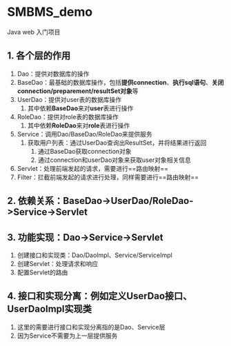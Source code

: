 # SMBMS_demo
Java web 入门项目

## 1. **各个层的作用**
  1. Dao：提供对数据库的操作
  1. BaseDao：最基础的数据库操作，包括**提供connection**、**执行sql语句**、**关闭connection/preparement/resultSet对象**等
  2. UserDao：提供对user表的数据库操作
     1. 其中依赖**BaseDao**来对**user**表进行操作
  3. RoleDao：提供对role表的数据库操作
     1. 其中依赖**RoleDao**来对**role**表进行操作
   2. Service：调用Dao/BaseDao/RoleDao来提供服务
      1. 获取用户列表：通过UserDao查询出ResultSet，并将结果进行返回
         1. 通过BaseDao获取connection对象
         2. 通过connection和userDao对象来获取user对象相关信息
   3. Servlet：处理前端发起的请求，需要进行==路由映射==
   4. Filter：拦截前端发起的请求进行处理，同样需要进行==路由映射==
## 2. **依赖关系**：BaseDao->UserDao/RoleDao->Service->Servlet
## 3. **功能实现**：Dao->Service->Servlet
   1. 创建接口和实现类：Dao/DaoImpl、Service/ServiceImpl
   2. 创建Servlet：处理请求和响应
   3. 配置Servlet的路由
## 4. **接口和实现分离：**例如定义**UserDao接口**、**UserDaoImpl实现类**
   1. 这里的需要进行接口和实现分离指的是Dao、Service层
   2. 因为Service不需要为上一层提供服务
